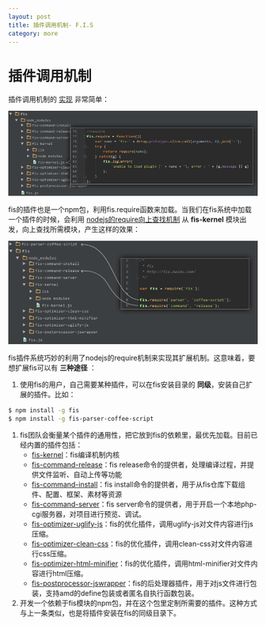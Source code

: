 ```yaml
---
layout: post
title: 插件调用机制- F.I.S
category: more
---
```


# 插件调用机制

插件调用机制的 [实现](https://github.com/fis-dev/fis-kernel/blob/master/fis-kernel.js#L77-L86) 非常简单：

![fis.require实现机制](https://raw.githubusercontent.com/fouber/fis-wiki-img/master/fis.require.png)

fis的插件也是一个npm包，利用fis.require函数来加载。当我们在fis系统中加载一个插件的时候，会利用 [nodejs的require向上查找机制](http://nodejs.org/api/modules.html#modules_loading_from_node_modules_folders) 从 **fis-kernel** 模块出发，向上查找所需模块，产生这样的效果：

![fis.require调用示意图](https://raw.githubusercontent.com/fouber/fis-wiki-img/master/fis.require2.png)

fis插件系统巧妙的利用了nodejs的require机制来实现其扩展机制。这意味着，要想扩展fis可以有 **三种途径** ：

1. 使用fis的用户，自己需要某种插件，可以在fis安装目录的 **同级**，安装自己扩展的插件。比如：
```bash
$ npm install -g fis
$ npm install -g fis-parser-coffee-script
```
1. fis团队会衡量某个插件的通用性，把它放到fis的依赖里，最优先加载。目前已经内置的插件包括：
    * [fis-kernel](https://github.com/fis-dev/fis-kernel)：fis编译机制内核
    * [fis-command-release](https://github.com/fis-dev/fis-command-release)：fis release命令的提供者，处理编译过程，并提供文件监听、自动上传等功能
    * [fis-command-install](https://github.com/fis-dev/fis-command-install)：fis install命令的提供者，用于从fis仓库下载组件、配置、框架、素材等资源
    * [fis-command-server](https://github.com/fis-dev/fis-command-server)：fis server命令的提供者，用于开启一个本地php-cgi服务器，对项目进行预览、调试。
    * [fis-optimizer-uglify-js](https://github.com/fis-dev/fis-optimizer-uglify-js)：fis的优化插件，调用uglify-js对文件内容进行js压缩。
    * [fis-optimizer-clean-css](https://github.com/fis-dev/fis-optimizer-clean-css)：fis的优化插件，调用clean-css对文件内容进行css压缩。
    * [fis-optimizer-html-minifier](https://github.com/fis-dev/fis-optimizer-html-minifier)：fis的优化插件，调用html-minifier对文件内容进行html压缩。
    * [fis-postprocessor-jswrapper](https://github.com/fis-dev/fis-postprocessor-jswrapper)：fis的后处理器插件，用于对js文件进行包装，支持amd的define包装或者匿名自执行函数包装。
1. 开发一个依赖于fis模块的npm包，并在这个包里定制所需要的插件。这种方式与上一条类似，也是将插件安装在fis的同级目录下。